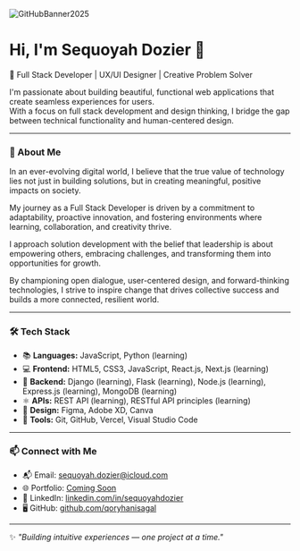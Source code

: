 
![GitHubBanner2025](https://github.com/user-attachments/assets/06c2d268-a3a6-4819-bc92-c431c3934f3e)

# Hi, I'm Sequoyah Dozier 👋

🎯 Full Stack Developer | UX/UI Designer | Creative Problem Solver

I'm passionate about building beautiful, functional web applications that create seamless experiences for users.  
With a focus on full stack development and design thinking, I bridge the gap between technical functionality and human-centered design.

---

### 🚀 About Me
In an ever-evolving digital world, I believe that the true value of technology lies not just in building solutions, but in creating meaningful, positive impacts on society.  

My journey as a Full Stack Developer is driven by a commitment to adaptability, proactive innovation, and fostering environments where learning, collaboration, and creativity thrive.  

I approach solution development with the belief that leadership is about empowering others, embracing challenges, and transforming them into opportunities for growth.  

By championing open dialogue, user-centered design, and forward-thinking technologies, I strive to inspire change that drives collective success and builds a more connected, resilient world.

---

### 🛠 Tech Stack
- 📚 **Languages:** JavaScript, Python (learning)
- 💻 **Frontend:** HTML5, CSS3, JavaScript, React.js, Next.js (learning)
- 🧩 **Backend:** Django (learning), Flask (learning), Node.js (learning), Express.js (learning), MongoDB (learning)
- ⚛️ **APIs:** REST API (learning), RESTful API principles (learning)
- 🎨 **Design:** Figma, Adobe XD, Canva
- 🧰 **Tools:** Git, GitHub, Vercel, Visual Studio Code

---

### 📫 Connect with Me
- 📬 Email: [sequoyah.dozier@icloud.com](mailto:sequoyah.dozier@icloud.com)
- 🌐 Portfolio: [Coming Soon](#) <!-- update with your live link later -->
- 💼 LinkedIn: [linkedin.com/in/sequoyahdozier](https://linkedin.com/in/sequoyahdozier)
- 🖥️ GitHub: [github.com/qoryhanisagal](https://github.com/qoryhanisagal)

---

✨ *"Building intuitive experiences — one project at a time."*
